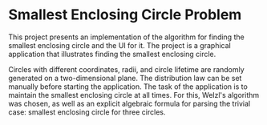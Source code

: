 # Smallest Enclosing Circle Problem
This project presents an implementation of the algorithm for finding the smallest enclosing circle and the UI for it. The project is a graphical application that illustrates finding the smallest enclosing circle.

Circles with different coordinates, radii, and circle lifetime are randomly generated on a two-dimensional plane. The distribution law can be set manually before starting the application. The task of the application is to maintain the smallest enclosing circle at all times. For this, Welzl's algorithm was chosen, as well as an explicit algebraic formula for parsing the trivial case: smallest enclosing circle for three circles.